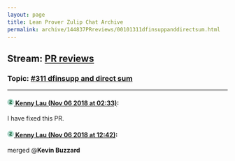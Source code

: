 ```yaml
---
layout: page
title: Lean Prover Zulip Chat Archive 
permalink: archive/144837PRreviews/00101311dfinsuppanddirectsum.html
---
```


## Stream: [PR reviews](index.html)
### Topic: [#311 dfinsupp and direct sum](00101311dfinsuppanddirectsum.html)

---

#### [![Click to go to Zulip](../../assets/img/zulip2.png) Kenny Lau (Nov 06 2018 at 02:33)](https://leanprover.zulipchat.com/#narrow/stream/144837-PR%20reviews/topic/%23311%20dfinsupp%20and%20direct%20sum/near/146838147):
I have fixed this PR.

#### [![Click to go to Zulip](../../assets/img/zulip2.png) Kenny Lau (Nov 06 2018 at 12:42)](https://leanprover.zulipchat.com/#narrow/stream/144837-PR%20reviews/topic/%23311%20dfinsupp%20and%20direct%20sum/near/146859834):
merged @**Kevin Buzzard**

